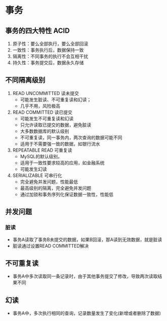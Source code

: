 # 事务

## 事务的四大特性 ACID

1. 原子性：要么全部执行，要么全部回滚
2. 一致性：事务执行后，数据保持一致
3. 隔离性：不同事务的执行不会互相干扰
4. 持久性：事务提交后，数据永久存储

## 不同隔离级别

1. READ UNCOMMITTED 读未提交
    - 可能发生脏读、不可重复读和幻读；
    - 几乎不用，风险极高
2. READ COMMITTED 读已提交
    - 可能发生不可重复读和幻读
    - 只允许读取已提交的数据，避免脏读
    - 大多数数据库的默认级别
    - 不可重复读，同一事务内，两次查询的数据可能不同
    - 适用于不需要强一致的数据，如银行流水
3. REPEATABLE READ 可重复读
    - MySQL的默认级别。
    - 适用于一致性要求较高的应用，如金融系统
    - 可能发生幻读
4. SERIALIZABLE 可串行化
    - 完全避免并发问题，性能最低
    - 最高级别的隔离，完全避免并发问题
    - 通过加锁和事务序列化保证数据一致性，性能低

## 并发问题

### 脏读

- 事务A读取了事务B未提交的数据，如果B回滚，那A读到无效数据，就是脏读
- 脏读通过设置READ COMMITTED解决

## 不可重复读

- 事务A中多次读取同一条记录时，由于其他事务提交了修改，导致两次读取结果不同

## 幻读

- 事务A中，多次执行相同的查询，记录数量发生了变化(新增或者删除了数据)


